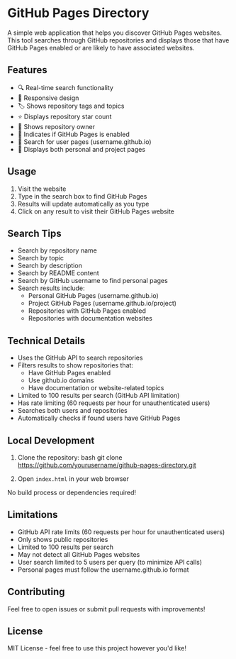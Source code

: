 # GitHub Pages Directory

A simple web application that helps you discover GitHub Pages websites. This tool searches through GitHub repositories and displays those that have GitHub Pages enabled or are likely to have associated websites.

## Features

- 🔍 Real-time search functionality
- 📱 Responsive design
- 🏷️ Shows repository tags and topics
- ⭐ Displays repository star count
- 👤 Shows repository owner
- 📄 Indicates if GitHub Pages is enabled
- 🔎 Search for user pages (username.github.io)
- 👥 Displays both personal and project pages

## Usage

1. Visit the website
2. Type in the search box to find GitHub Pages
3. Results will update automatically as you type
4. Click on any result to visit their GitHub Pages website

## Search Tips

- Search by repository name
- Search by topic
- Search by description
- Search by README content
- Search by GitHub username to find personal pages
- Search results include:
  - Personal GitHub Pages (username.github.io)
  - Project GitHub Pages (username.github.io/project)
  - Repositories with GitHub Pages enabled
  - Repositories with documentation websites

## Technical Details

- Uses the GitHub API to search repositories
- Filters results to show repositories that:
  - Have GitHub Pages enabled
  - Use github.io domains
  - Have documentation or website-related topics
- Limited to 100 results per search (GitHub API limitation)
- Has rate limiting (60 requests per hour for unauthenticated users)
- Searches both users and repositories
- Automatically checks if found users have GitHub Pages

## Local Development

1. Clone the repository: 
bash
git clone https://github.com/yourusername/github-pages-directory.git


2. Open `index.html` in your web browser

No build process or dependencies required!

## Limitations

- GitHub API rate limits (60 requests per hour for unauthenticated users)
- Only shows public repositories
- Limited to 100 results per search
- May not detect all GitHub Pages websites
- User search limited to 5 users per query (to minimize API calls)
- Personal pages must follow the username.github.io format

## Contributing

Feel free to open issues or submit pull requests with improvements!

## License

MIT License - feel free to use this project however you'd like!
